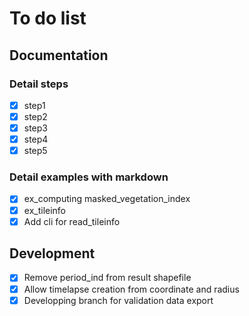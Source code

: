 # To do list
## Documentation
### Detail steps
- [x] step1
- [x] step2
- [x] step3
- [x] step4
- [x] step5
### Detail examples with markdown
- [x] ex_computing masked_vegetation_index
- [x] ex_tileinfo
- [x] Add cli for read_tileinfo
## Development
- [x] Remove period_ind from result shapefile
- [x] Allow timelapse creation from coordinate and radius
- [x] Developping branch for validation data export

